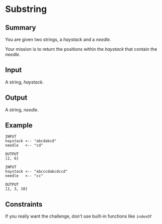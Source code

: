 # Substring

## Summary

You are given two strings, a _haystack_ and a _needle_.

Your mission is to return the positions within the _haystack_ that contain the _needle_.

## Input

A string, _haystack_.

## Output

A string, _needle_.

## Example

```
INPUT
haystack <-- "abcdabcd"
needle   <-- "cd"

OUTPUT
[2, 6]
```

```
INPUT
haystack <-- "abcccdabcdccd"
needle   <-- "cc"

OUTPUT
[2, 3, 10]
```

## Constraints

If you really want the challenge, don't use built-in functions like `indexOf`
